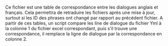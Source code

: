 Ce fichier est une table de correspondance entre les dialogues anglais et français. Cela permettra de retraduire les fichiers après une mise à jour, surtout si les ID des phrases ont changé par rapport au précédent fichier.
A partir de ces tables, un script compare les line de dialogue du fichier Yml à la colonne 1 du fichier excel correspondant, puis s'il trouve une correspondance, il remplace la ligne de dialogue par la correspondance en colonne 2.
